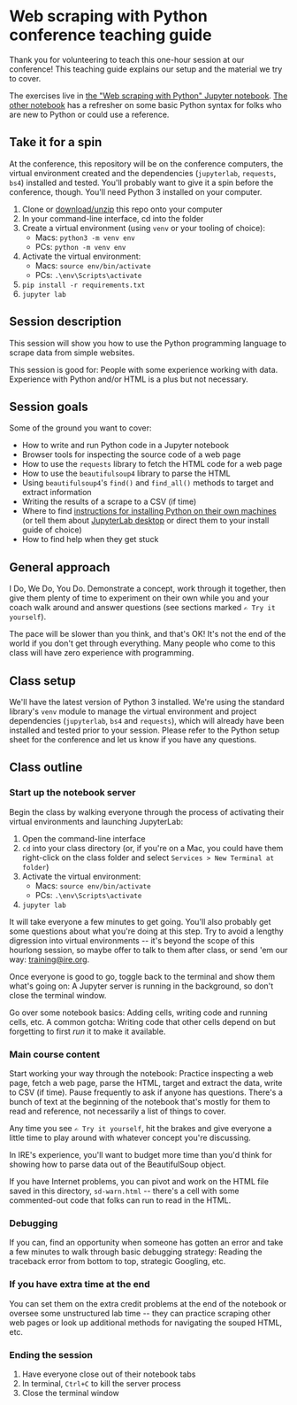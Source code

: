 # Web scraping with Python conference teaching guide
Thank you for volunteering to teach this one-hour session at our conference! This teaching guide explains our setup and the material we try to cover.

The exercises live in [the "Web scraping with Python" Jupyter notebook](https://github.com/ireapps/teaching-guide-python-scraping/blob/master/Web%20scraping%20with%20Python.ipynb). [The other notebook](https://github.com/ireapps/teaching-guide-python-scraping/blob/master/Python%20syntax%20cheat%20sheet.ipynb) has a refresher on some basic Python syntax for folks who are new to Python or could use a reference.

## Take it for a spin
At the conference, this repository will be on the conference computers, the virtual environment created and the dependencies (`jupyterlab`, `requests`, `bs4`) installed and tested. You'll probably want to give it a spin before the conference, though. You'll need Python 3 installed on your computer.

1. Clone or [download/unzip](https://github.com/ireapps/teaching-guide-python-scraping/archive/master.zip) this repo onto your computer
2. In your command-line interface, cd into the folder
3. Create a virtual environment (using `venv` or your tooling of choice):
    - Macs: `python3 -m venv env`
    - PCs: `python -m venv env`
4. Activate the virtual environment:
    - Macs: `source env/bin/activate`
    - PCs: `.\env\Scripts\activate`
5. `pip install -r requirements.txt`
6. `jupyter lab`

## Session description
This session will show you how to use the Python programming language to scrape data from simple websites.

This session is good for: People with some experience working with data. Experience with Python and/or HTML is a plus but not necessary.

## Session goals
Some of the ground you want to cover:
- How to write and run Python code in a Jupyter notebook
- Browser tools for inspecting the source code of a web page
- How to use the `requests` library to fetch the HTML code for a web page
- How to use the `beautifulsoup4` library to parse the HTML
- Using `beautifulsoup4`'s `find()` and `find_all()` methods to target and extract information
- Writing the results of a scrape to a CSV (if time)
- Where to find [instructions for installing Python on their own machines](https://docs.google.com/document/d/1cYmpfZEZ8r-09Q6Go917cKVcQk_d0P61gm0q8DAdIdg/edit#) (or tell them about [JupyterLab desktop](https://github.com/jupyterlab/jupyterlab-desktop) or direct them to your install guide of choice)
- How to find help when they get stuck

## General approach
I Do, We Do, You Do. Demonstrate a concept, work through it together, then give them plenty of time to experiment on their own while you and your coach walk around and answer questions (see sections marked `✍️ Try it yourself`).

The pace will be slower than you think, and that's OK! It's not the end of the world if you don't get through everything. Many people who come to this class will have zero experience with programming.

## Class setup
We'll have the latest version of Python 3 installed. We're using the standard library's `venv` module to manage the virtual environment and project dependencies (`jupyterlab`, `bs4` and `requests`), which will already have been installed and tested prior to your session. Please refer to the Python setup sheet for the conference and let us know if you have any questions.

## Class outline

### Start up the notebook server
Begin the class by walking everyone through the process of activating their virtual environments and launching JupyterLab:
1. Open the command-line interface
2. `cd` into your class directory (or, if you're on a Mac, you could have them right-click on the class folder and select `Services > New Terminal at folder`)
3. Activate the virtual environment:
    - Macs: `source env/bin/activate`
    - PCs: `.\env\Scripts\activate`
4. `jupyter lab`

It will take everyone a few minutes to get going. You'll also probably get some questions about what you're doing at this step. Try to avoid a lengthy digression into virtual environments -- it's beyond the scope of this hourlong session, so maybe offer to talk to them after class, or send 'em our way: [training@ire.org](mailto:training@ire.org).

Once everyone is good to go, toggle back to the terminal and show them what's going on: A Jupyter server is running in the background, so don't close the terminal window.

Go over some notebook basics: Adding cells, writing code and running cells, etc. A common gotcha: Writing code that other cells depend on but forgetting to first _run_ it to make it available.

### Main course content
Start working your way through the notebook: Practice inspecting a web page, fetch a web page, parse the HTML, target and extract the data, write to CSV (if time). Pause frequently to ask if anyone has questions. There's a bunch of text at the beginning of the notebook that's mostly for them to read and reference, not necessarily a list of things to cover.

Any time you see `✍️ Try it yourself`, hit the brakes and give everyone a little time to play around with whatever concept you're discussing.

In IRE's experience, you'll want to budget more time than you'd think for showing how to parse data out of the BeautifulSoup object.

If you have Internet problems, you can pivot and work on the HTML file saved in this directory, `sd-warn.html` -- there's a cell with some commented-out code that folks can run to read in the HTML.

### Debugging
If you can, find an opportunity when someone has gotten an error and take a few minutes to walk through basic debugging strategy: Reading the traceback error from bottom to top, strategic Googling, etc.

### If you have extra time at the end
You can set them on the extra credit problems at the end of the notebook or oversee some unstructured lab time -- they can practice scraping other web pages or look up additional methods for navigating the souped HTML, etc.

### Ending the session
1. Have everyone close out of their notebook tabs
2. In terminal, `Ctrl+C` to kill the server process
3. Close the terminal window
